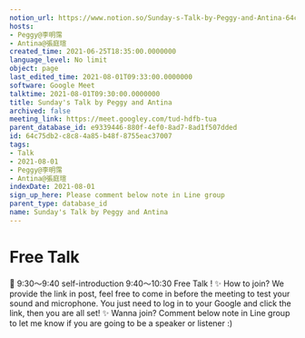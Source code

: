 ```yaml
---
notion_url: https://www.notion.so/Sunday-s-Talk-by-Peggy-and-Antina-64c75db2c8c84a85b48f8755eac37007
hosts:
- Peggy@李明霈
- Antina@張庭瑄
created_time: 2021-06-25T18:35:00.0000000
language_level: No limit
object: page
last_edited_time: 2021-08-01T09:33:00.0000000
software: Google Meet
talktime: 2021-08-01T09:30:00.0000000
title: Sunday's Talk by Peggy and Antina
archived: false
meeting_link: https://meet.googley.com/tud-hdfb-tua
parent_database_id: e9339446-880f-4ef0-8ad7-8ad1f507dded
id: 64c75db2-c8c8-4a85-b48f-8755eac37007
tags:
- Talk
- 2021-08-01
- Peggy@李明霈
- Antina@張庭瑄
indexDate: 2021-08-01
sign_up_here: Please comment below note in Line group
parent_type: database_id
name: Sunday's Talk by Peggy and Antina
---
```


# Free Talk 
📅
9:30～9:40 self-introduction
9:40～10:30 Free Talk !
✨
How to join?
We provide the link in post, feel free to come in before the meeting to test your sound and microphone. You just need to log in to your Google and click the link, then you are all set!
✨
Wanna join?
Comment below note in Line group to let me know if you are going to be a speaker or listener :)


